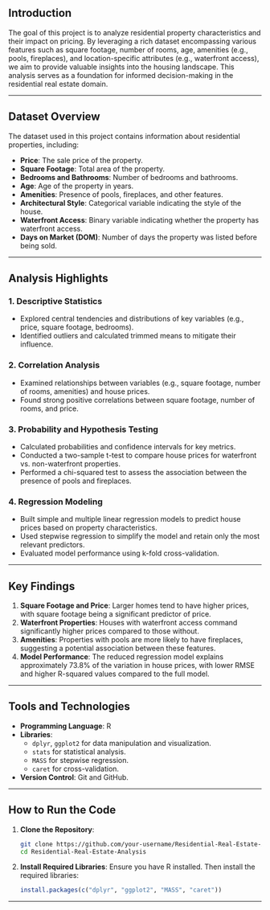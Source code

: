 

## Introduction

The goal of this project is to analyze residential property characteristics and their impact on pricing. By leveraging a rich dataset encompassing various features such as square footage, number of rooms, age, amenities (e.g., pools, fireplaces), and location-specific attributes (e.g., waterfront access), we aim to provide valuable insights into the housing landscape. This analysis serves as a foundation for informed decision-making in the residential real estate domain.

---

## Dataset Overview

The dataset used in this project contains information about residential properties, including:

- **Price**: The sale price of the property.
- **Square Footage**: Total area of the property.
- **Bedrooms and Bathrooms**: Number of bedrooms and bathrooms.
- **Age**: Age of the property in years.
- **Amenities**: Presence of pools, fireplaces, and other features.
- **Architectural Style**: Categorical variable indicating the style of the house.
- **Waterfront Access**: Binary variable indicating whether the property has waterfront access.
- **Days on Market (DOM)**: Number of days the property was listed before being sold.

---

## Analysis Highlights

### 1. **Descriptive Statistics**
   - Explored central tendencies and distributions of key variables (e.g., price, square footage, bedrooms).
   - Identified outliers and calculated trimmed means to mitigate their influence.

### 2. **Correlation Analysis**
   - Examined relationships between variables (e.g., square footage, number of rooms, amenities) and house prices.
   - Found strong positive correlations between square footage, number of rooms, and price.

### 3. **Probability and Hypothesis Testing**
   - Calculated probabilities and confidence intervals for key metrics.
   - Conducted a two-sample t-test to compare house prices for waterfront vs. non-waterfront properties.
   - Performed a chi-squared test to assess the association between the presence of pools and fireplaces.

### 4. **Regression Modeling**
   - Built simple and multiple linear regression models to predict house prices based on property characteristics.
   - Used stepwise regression to simplify the model and retain only the most relevant predictors.
   - Evaluated model performance using k-fold cross-validation.

---

## Key Findings

1. **Square Footage and Price**: Larger homes tend to have higher prices, with square footage being a significant predictor of price.
2. **Waterfront Properties**: Houses with waterfront access command significantly higher prices compared to those without.
3. **Amenities**: Properties with pools are more likely to have fireplaces, suggesting a potential association between these features.
4. **Model Performance**: The reduced regression model explains approximately 73.8% of the variation in house prices, with lower RMSE and higher R-squared values compared to the full model.

---

## Tools and Technologies

- **Programming Language**: R
- **Libraries**:
  - `dplyr`, `ggplot2` for data manipulation and visualization.
  - `stats` for statistical analysis.
  - `MASS` for stepwise regression.
  - `caret` for cross-validation.
- **Version Control**: Git and GitHub.

---

## How to Run the Code

1. **Clone the Repository**:
   ```bash
   git clone https://github.com/your-username/Residential-Real-Estate-Analysis.git
   cd Residential-Real-Estate-Analysis
   ```

2. **Install Required Libraries**:
   Ensure you have R installed. Then install the required libraries:
   ```R
   install.packages(c("dplyr", "ggplot2", "MASS", "caret"))
   ```
---

